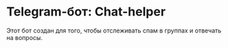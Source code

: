 # Telegram-бот: Chat-helper

Этот бот создан для того, чтобы отслеживать спам в группах и отвечать на вопросы.